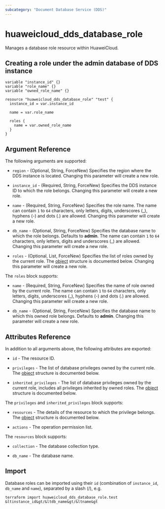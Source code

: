 ```yaml
---
subcategory: "Document Database Service (DDS)"
---
```


# huaweicloud_dds_database_role

Manages a database role resource within HuaweiCloud.

## Creating a role under the admin database of DDS instance

```hcl
variable "instance_id" {}
variable "role_name" {}
variable "owned_role_name" {}

resource "huaweicloud_dds_database_role" "test" {
  instance_id = var.instance_id

  name = var.role_name

  roles {
    name = var.owned_role_name
  }
}
```

## Argument Reference

The following arguments are supported:

* `region` - (Optional, String, ForceNew) Specifies the region where the DDS instance is located.
  Changing this parameter will create a new role.

* `instance_id` - (Required, String, ForceNew) Specifies the DDS instance ID to which the role belongs.
  Changing this parameter will create a new role.

* `name` - (Required, String, ForceNew) Specifies the role name.
  The name can contain `1` to `64` characters, only letters, digits, underscores (_), hyphens (-) and dots (.) are
  allowed. Changing this parameter will create a new role.

* `db_name` - (Optional, String, ForceNew) Specifies the database name to which the role belongs. Defaults to **admin**.
  The name can contain `1` to `64` characters, only letters, digits and underscores (_) are allowed.
  Changing this parameter will create a new role.

* `roles` - (Optional, List, ForceNew) Specifies the list of roles owned by the current role.
  The [object](#dds_database_owned_roles) structure is documented below.
  Changing this parameter will create a new role.

<a name="dds_database_owned_roles"></a>
The `roles` block supports:

* `name` - (Required, String, ForceNew) Specifies the name of role owned by the current role.
  The name can contain `1` to `64` characters, only letters, digits, underscores (_), hyphens (-) and dots (.) are
  allowed. Changing this parameter will create a new role.

* `db_name` - (Optional, String, ForceNew) Specifies the database name to which this owned role belongs.
  Defaults to **admin**. Changing this parameter will create a new role.

## Attributes Reference

In addition to all arguments above, the following attributes are exported:

* `id` - The resource ID.

* `privileges` - The list of database privileges owned by the current role.
  The [object](#dds_database_privileges) structure is documented below.

* `inherited_privileges` - The list of database privileges owned by the current role, includes all privileges
  inherited by owned roles. The [object](#dds_database_privileges) structure is documented below.

<a name="dds_database_privileges"></a>
The `privileges` and `inherited_privileges` block supports:

* `resources` - The details of the resource to which the privilege belongs.
  The [object](#dds_database_resources) structure is documented below.

* `actions` - The operation permission list.

<a name="dds_database_resources"></a>
The `resources` block supports:

* `collection` - The database collection type.

* `db_name` - The database name.

## Import

Database roles can be imported using their `id` (combination of `instance_id`, `db_name` and `name`), separated by a
slash (/), e.g.

```
terraform import huaweicloud_dds_database_role.test &ltinstance_id&gt/&ltdb_name&gt/&ltname&gt
```
